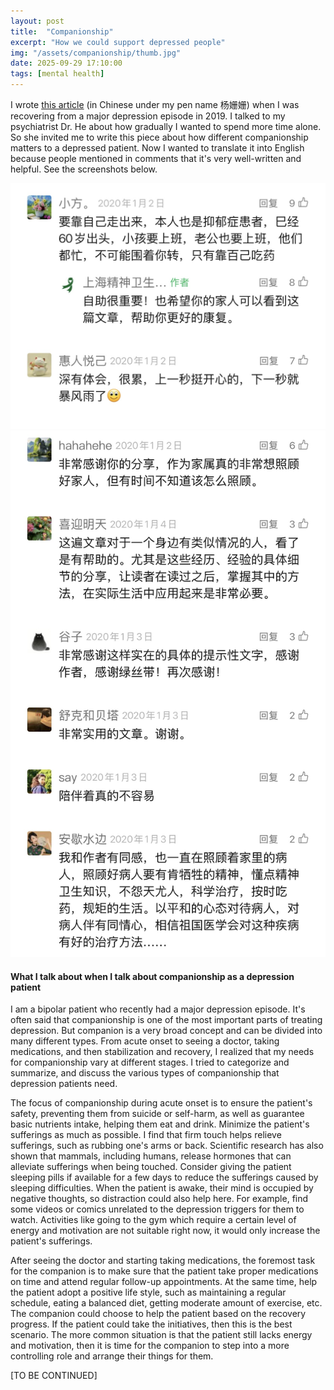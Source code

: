 ```yaml
---
layout: post
title:  "Companionship"
excerpt: "How we could support depressed people"
img: "/assets/companionship/thumb.jpg"
date: 2025-09-29 17:10:00
tags: [mental health]
---
```


I wrote [this article](https://mp.weixin.qq.com/s/bC0DSIgDUieOXEJp0g6YjA) (in Chinese under my pen name 杨姗姗)
when I was recovering from a major depression episode in 2019.
I talked to my psychiatrist Dr. He about how gradually I wanted to spend more time alone.
So she invited me to write this piece about how different companionship matters to a depressed patient.
Now I wanted to translate it into English because people mentioned in comments that it's very well-written and helpful.
See the screenshots below.

<div class="art">

  <div class="companionshippiece">
    <img src="/assets/companionship/review_1.jpg" alt="Review" />
  </div>

  <div class="companionshippiece">
    <img src="/assets/companionship/review_2.jpg" alt="Review" />
  </div>

</div>

#### What I talk about when I talk about companionship as a depression patient
I am a bipolar patient who recently had a major depression episode.
It's often said that companionship is one of the most important parts of treating depression.
But companion is a very broad concept and can be divided into many different types.
From acute onset to seeing a doctor, taking medications, and then stabilization and recovery,
I realized that my needs for companionship vary at different stages.
I tried to categorize and summarize, and discuss the various types of companionship that depression patients need.

The focus of companionship during acute onset is to ensure the patient's safety, preventing them from suicide or self-harm,
as well as guarantee basic nutrients intake, helping them eat and drink.
Minimize the patient's sufferings as much as possible.
I find that firm touch helps relieve sufferings, such as rubbing one's arms or back.
Scientific research has also shown that mammals, including humans, release hormones that can alleviate sufferings when being touched.
Consider giving the patient sleeping pills if available for a few days to reduce the sufferings caused by sleeping difficulties.
When the patient is awake, their mind is occupied by negative thoughts, so distraction could also help here.
For example, find some videos or comics unrelated to the depression triggers for them to watch.
Activities like going to the gym which require a certain level of energy and motivation are not suitable right now, 
it would only increase the patient's sufferings.

After seeing the doctor and starting taking medications, the foremost task for the companion is to make sure that the patient
take proper medications on time and attend regular follow-up appointments.
At the same time, help the patient adopt a positive life style, such as maintaining a regular schedule, eating a balanced diet,
getting moderate amount of exercise, etc.
The companion could choose to help the patient based on the recovery progress.
If the patient could take the initiatives, then this is the best scenario.
The more common situation is that the patient still lacks energy and motivation,
then it is time for the companion to step into a more controlling role and 
arrange their things for them.

[TO BE CONTINUED]


